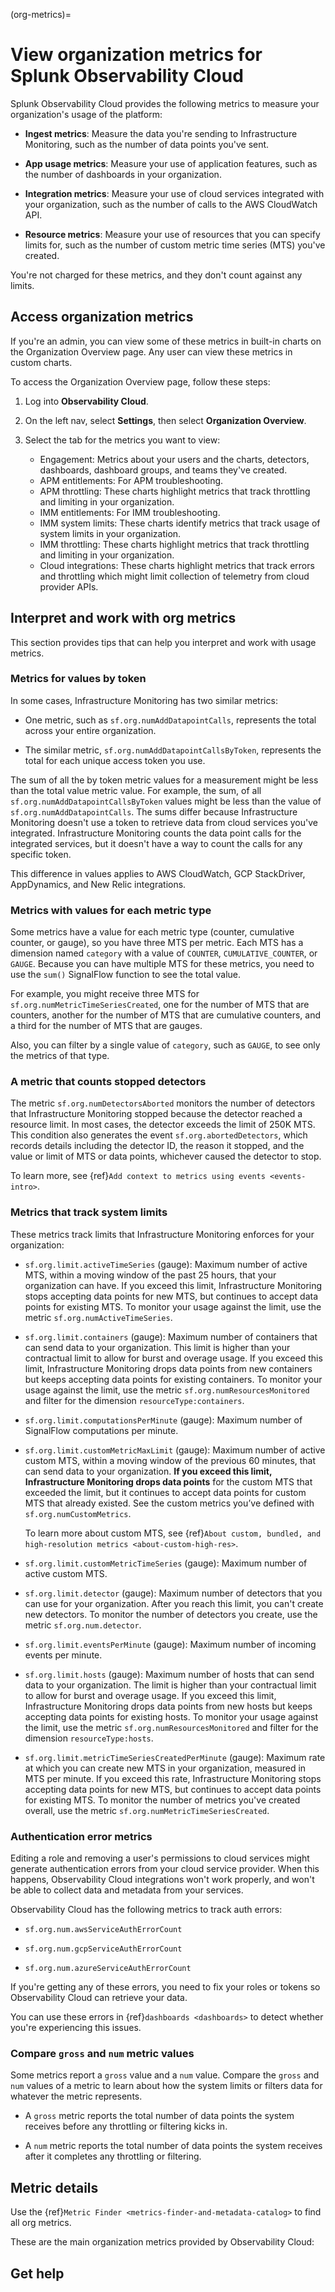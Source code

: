 (org-metrics)=

# View organization metrics for Splunk Observability Cloud

Splunk Observability Cloud provides the following metrics to measure your organization's usage of the platform:

* **Ingest metrics**: Measure the data you're sending to Infrastructure Monitoring, such as the number of data points you've sent.

* **App usage metrics**: Measure your use of application features, such as the number of dashboards in your organization.

* **Integration metrics**: Measure your use of cloud services integrated with your organization, such as the number of calls to the AWS CloudWatch API.

* **Resource metrics**: Measure your use of resources that you can specify limits for, such as the number of custom metric time series (MTS) you've created.

You're not charged for these metrics, and they don't count against any limits.

## Access organization metrics

If you're an admin, you can view some of these metrics in built-in charts on the Organization Overview page. Any user can view these metrics in custom charts.

To access the Organization Overview page, follow these steps:

1. Log into **Observability Cloud**.

2. On the left nav, select **Settings**, then select **Organization Overview**.

3. Select the tab for the metrics you want to view:

   - Engagement: Metrics about your users and the charts, detectors, dashboards, dashboard groups, and teams they've created.
   - APM entitlements: For APM troubleshooting.
   - APM throttling: These charts highlight metrics that track throttling and limiting in your organization.
   - IMM entitlements: For IMM troubleshooting.
   - IMM system limits: These charts identify metrics that track usage of system limits in your organization. 
   - IMM throttling: These charts highlight metrics that track throttling and limiting in your organization. 
   - Cloud integrations: These charts highlight metrics that track errors and throttling which might limit collection of telemetry from cloud provider APIs.
## Interpret and work with org metrics

This section provides tips that can help you interpret and work with usage metrics.

### Metrics for values by token

In some cases, Infrastructure Monitoring has two similar metrics:

* One metric, such as `sf.org.numAddDatapointCalls`, represents the total across your entire organization.

* The similar metric, `sf.org.numAddDatapointCallsByToken`, represents the total for each unique access token you use.

The sum of all the by token metric values for a measurement might be less than the total value metric value. For example, the sum, of all `sf.org.numAddDatapointCallsByToken` values might be less than the value of `sf.org.numAddDatapointCalls`. The sums differ because Infrastructure Monitoring doesn't use a token to retrieve data from cloud services you've integrated. Infrastructure Monitoring counts the data point calls for the integrated services, but it doesn't have a way to count the calls for any specific token.

This difference in values applies to AWS CloudWatch, GCP StackDriver, AppDynamics, and New Relic integrations.


### Metrics with values for each metric type

Some metrics have a value for each metric type (counter, cumulative counter, or gauge), so you have three MTS per metric. Each MTS has a dimension named `category` with a value of `COUNTER`, `CUMULATIVE_COUNTER`, or `GAUGE`. Because you can have multiple MTS for these metrics, you need to use the `sum()` SignalFlow function to see the total value.

For example, you might receive three MTS for `sf.org.numMetricTimeSeriesCreated`, one for the number of MTS that are counters, another for the number of MTS that are cumulative counters, and a third for the number of MTS that are gauges.

Also, you can filter by a single value of `category`, such as `GAUGE`, to see only the metrics of that type.


### A metric that counts stopped detectors

The metric `sf.org.numDetectorsAborted` monitors the number of detectors that Infrastructure Monitoring stopped because the detector reached a resource limit. In most cases, the detector exceeds the limit of 250K MTS. This condition also generates the event `sf.org.abortedDetectors`, which records details including the detector ID, the reason it stopped, and the value or limit of MTS or data points, whichever caused the detector to stop.

To learn more, see {ref}`Add context to metrics using events <events-intro>`.


### Metrics that track system limits

These metrics track limits that Infrastructure Monitoring enforces for your organization:

* `sf.org.limit.activeTimeSeries` (gauge): Maximum number of active MTS, within a moving window of the past 25 hours, that your organization can have. If you exceed this limit, Infrastructure Monitoring stops accepting data points for new MTS, but continues to accept data points for existing MTS. To monitor your usage against the limit, use the metric `sf.org.numActiveTimeSeries`.

* `sf.org.limit.containers` (gauge): Maximum number of containers that can send data to your organization. This limit is higher than your contractual limit to allow for burst and overage usage. If you exceed this limit, Infrastructure Monitoring drops data points from new containers but keeps accepting data points for existing containers. To monitor your usage against the limit, use the metric `sf.org.numResourcesMonitored` and filter for the dimension `resourceType:containers`.

* `sf.org.limit.computationsPerMinute` (gauge): Maximum number of SignalFlow computations per minute.

* `sf.org.limit.customMetricMaxLimit` (gauge): Maximum number of active custom MTS, within a moving window of the previous 60 minutes, that can send data to your organization. **If you exceed this limit, Infrastructure Monitoring drops data points** for the custom MTS that exceeded the limit, but it continues to accept data points for custom MTS that already existed. See the custom metrics you’ve defined with `sf.org.numCustomMetrics`. 

    To learn more about custom MTS, see {ref}`About custom, bundled, and high-resolution metrics <about-custom-high-res>`.

* `sf.org.limit.customMetricTimeSeries` (gauge): Maximum number of active custom MTS.

* `sf.org.limit.detector` (gauge): Maximum number of detectors that you can use for your organization. After you reach this limit, you can't create new detectors. To monitor the number of detectors you create, use the metric `sf.org.num.detector`.

* `sf.org.limit.eventsPerMinute` (gauge): Maximum number of incoming events per minute.

* `sf.org.limit.hosts` (gauge): Maximum number of hosts that can send data to your organization. The limit is higher than your contractual limit to allow for burst and overage usage. If you exceed this limit, Infrastructure Monitoring drops data points from new hosts but keeps accepting data points for existing hosts. To monitor your usage against the limit, use the metric `sf.org.numResourcesMonitored` and filter for the dimension `resourceType:hosts`.

* `sf.org.limit.metricTimeSeriesCreatedPerMinute` (gauge): Maximum rate at which you can create new MTS in your organization, measured in MTS per minute. If you exceed this rate, Infrastructure Monitoring stops accepting data points for new MTS, but continues to accept data points for existing MTS. To monitor the number of metrics you've created overall, use the metric `sf.org.numMetricTimeSeriesCreated`.


### Authentication error metrics 

Editing a role and removing a user's permissions to cloud services might generate authentication errors from your cloud service provider. When this happens, Observability Cloud integrations won't work properly, and won't be able to collect data and metadata from your services.

Observability Cloud has the following metrics to track auth errors:

* `sf.org.num.awsServiceAuthErrorCount`

* `sf.org.num.gcpServiceAuthErrorCount`

* `sf.org.num.azureServiceAuthErrorCount`

If you're getting any of these errors, you need to fix your roles or tokens so Observability Cloud can retrieve your data.

You can use these errors in {ref}`dashboards <dashboards>` to detect whether you're experiencing this issues. 

### Compare `gross` and `num` metric values

Some metrics report a `gross` value and a `num` value. Compare the `gross` and `num` values of a metric to learn about how the system limits or filters data for whatever the metric represents.

* A `gross` metric reports the total number of data points the system receives before any throttling or filtering kicks in.

* A `num` metric reports the total number of data points the system receives after it completes any throttling or filtering.


## Metric details

Use the {ref}`Metric Finder <metrics-finder-and-metadata-catalog>` to find all org metrics.

These are the main organization metrics provided by Observability Cloud:

<div class="metrics-yaml" url="https://raw.githubusercontent.com/signalfx/integrations/main/signalfx-org-metrics/metrics.yaml"></div>

## Get help

```{include} /_includes/troubleshooting.md
```

